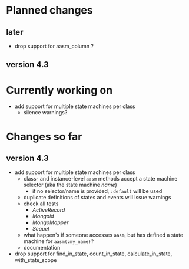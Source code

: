 # Planned changes

## later

   * drop support for aasm_column ?

## version 4.3

# Currently working on

 * add support for multiple state machines per class
   * silence warnings?


# Changes so far

## version 4.3

 * add support for multiple state machines per class
   * class- and instance-level `aasm` methods accept a state machine selector
     (aka the state machine _name_)
     * if no selector/name is provided, `:default` will be used
   * duplicate definitions of states and events will issue warnings
   * check all tests
     * _ActiveRecord_
     * _Mongoid_
     * _MongoMapper_
     * _Sequel_
   * what happen's if someone accesses `aasm`, but has defined a
     state machine for `aasm(:my_name)`?
   * documentation
 * drop support for find_in_state, count_in_state, calculate_in_state, with_state_scope
